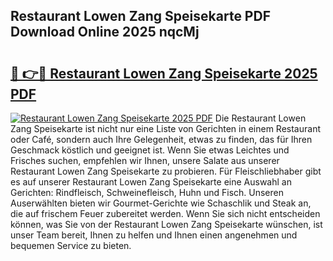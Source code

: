 ## Restaurant Lowen Zang Speisekarte PDF Download Online 2025 nqcMj

# <h2><a href="http://gccj3l.nevu.top/?p=Restaurant+Lowen+Zang+Speisekarte">🔗 👉🔴 Restaurant Lowen Zang Speisekarte 2025 PDF</a></h2>

[![Restaurant Lowen Zang Speisekarte 2025 PDF](https://i.imgur.com/dBaPXMq.png)](http://gccj3l.nevu.top/?p=Restaurant+Lowen+Zang+Speisekarte)
Die Restaurant Lowen Zang Speisekarte ist nicht nur eine Liste von Gerichten in einem Restaurant oder Café, sondern auch Ihre Gelegenheit, etwas zu finden, das für Ihren Geschmack köstlich und geeignet ist. Wenn Sie etwas Leichtes und Frisches suchen, empfehlen wir Ihnen, unsere Salate aus unserer Restaurant Lowen Zang Speisekarte zu probieren. Für Fleischliebhaber gibt es auf unserer Restaurant Lowen Zang Speisekarte eine Auswahl an Gerichten: Rindfleisch, Schweinefleisch, Huhn und Fisch. Unseren Auserwählten bieten wir Gourmet-Gerichte wie Schaschlik und Steak an, die auf frischem Feuer zubereitet werden. Wenn Sie sich nicht entscheiden können, was Sie von der Restaurant Lowen Zang Speisekarte wünschen, ist unser Team bereit, Ihnen zu helfen und Ihnen einen angenehmen und bequemen Service zu bieten.
